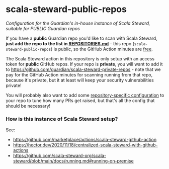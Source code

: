 # scala-steward-public-repos
_Configuration for the Guardian's in-house instance of Scala Steward, suitable for PUBLIC Guardian repos_

If you have a **public** Guardian repo you'd like to scan with Scala Steward, **just add the repo to
the list in [REPOSITORIES.md](REPOSITORIES.md)** - this repo (`scala-steward-public-repos`) is public,
so the GitHub Action minutes are [free](https://docs.github.com/en/billing/managing-billing-for-github-actions/about-billing-for-github-actions).

The Scala Steward action in this repository is only setup with an access token for **public**
GitHub repos. If your repo is **private**, you will want to add it to
https://github.com/guardian/scala-steward-private-repos - note that we pay for
the GitHub Action minutes for scanning running from that repo, because it's private, but it
at least will keep your security vulnerabilities private! 

You will probably also want to add some [repository-specific configuration](https://github.com/scala-steward-org/scala-steward/blob/main/docs/repo-specific-configuration.md) to your repo to tune how many PRs get raised, but that's all the config
that should be necessary!

### How is this instance of Scala Steward setup?

See:

* https://github.com/marketplace/actions/scala-steward-github-action
* https://hector.dev/2020/11/18/centralized-scala-steward-with-github-actions
* https://github.com/scala-steward-org/scala-steward/blob/main/docs/running.md#running-on-premise
